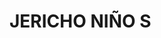 <!DOCTYPE html>
<html>
 <head>
  <title>Full Name</title>
  </head>
   <body>
  <h1> JERICHO NIÑO S </h1>
  </body>
   </html>
   
  
    
    
